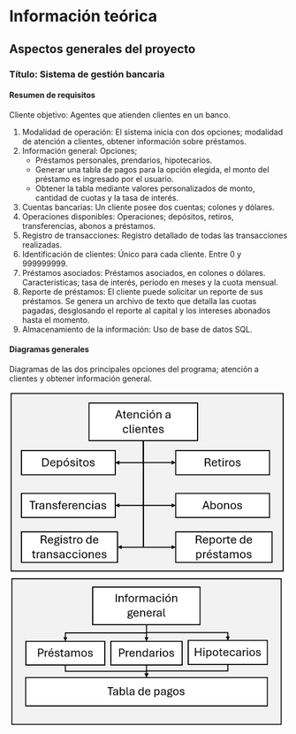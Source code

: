 # Información teórica


## Aspectos generales del proyecto

### Título: Sistema de gestión bancaria

#### Resumen de requisitos

Cliente objetivo: Agentes que atienden clientes en un banco.

1.	Modalidad de operación: El sistema inicia con dos opciones; modalidad de atención a clientes, obtener información sobre préstamos.
2.	Información general: Opciones; 
    -	Préstamos personales, prendarios, hipotecarios. 
    -	Generar una tabla de pagos para la opción elegida, el monto del préstamo es ingresado por el usuario. 
    -	Obtener la tabla mediante valores personalizados de monto, cantidad de cuotas y la tasa de interés.
3.	Cuentas bancarias: Un cliente posee dos cuentas; colones y dólares.
4.	Operaciones disponibles: Operaciones; depósitos, retiros, transferencias, abonos a préstamos.
5.	Registro de transacciones: Registro detallado de todas las transacciones realizadas.
6.	Identificación de clientes: Único para cada cliente. Entre 0 y 999999999.
7.	Préstamos asociados: Préstamos asociados, en colones o dólares. Características; tasa de interés, periodo en meses y la cuota mensual.
8.	Reporte de préstamos: El cliente puede solicitar un reporte de sus préstamos. Se genera un archivo de texto que detalla las cuotas pagadas, desglosando el reporte al capital y los intereses abonados hasta el momento.
9.	Almacenamiento de la información: Uso de base de datos SQL.

#### Diagramas generales

Diagramas de las dos principales opciones del programa; atención a clientes y obtener información general.

<img src="Images/AtencionClientes.png" alt="AtencionClientes" width="500"/>

<img src="Images/InfoGeneral.png" alt="InfoGeneral" width="500"/>